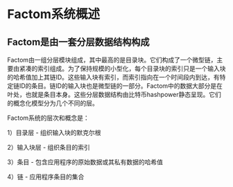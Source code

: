 # Factom系统概述

## Factom是由一套分层数据结构构成
Factom由一组分层模块组成，其中最高的是目录块。它们构成了一个微型链，主要由紧凑的索引组成。为了保持规模的小型化，每个目录块的索引只是一个输入块的哈希值加上其链ID。这些输入块有索引，而索引指向在一个时间段内到达，有特定链ID的条目。链ID的输入块也是微型链的一部分。Factom中的数据大部分是在叶处，也就是条目本身。这些分层数据结构由比特币hashpower静态呈现。它们的概念化模型分为几个不同的层。

Factom系统的层次和概念是：

1）目录层 - 组织输入块的默克尔根

2）输入块层 - 组织条目的索引

3）条目 - 包含应用程序的原始数据或其私有数据的哈希值

4）链 - 应用程序条目的集合
